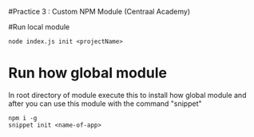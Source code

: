 #Practice 3 : Custom NPM Module (Centraal Academy)

#Run local module

    node index.js init <projectName>

# Run how global module
In root directory of module execute this to install how global module and after you can use this module with the command "snippet"
    
    npm i -g
    snippet init <name-of-app>